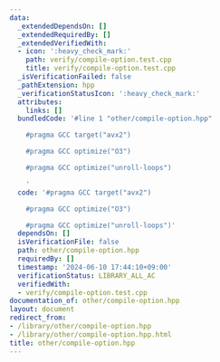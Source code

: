 ```yaml
---
data:
  _extendedDependsOn: []
  _extendedRequiredBy: []
  _extendedVerifiedWith:
  - icon: ':heavy_check_mark:'
    path: verify/compile-option.test.cpp
    title: verify/compile-option.test.cpp
  _isVerificationFailed: false
  _pathExtension: hpp
  _verificationStatusIcon: ':heavy_check_mark:'
  attributes:
    links: []
  bundledCode: '#line 1 "other/compile-option.hpp"

    #pragma GCC target("avx2")

    #pragma GCC optimize("O3")

    #pragma GCC optimize("unroll-loops")

    '
  code: '#pragma GCC target("avx2")

    #pragma GCC optimize("O3")

    #pragma GCC optimize("unroll-loops")'
  dependsOn: []
  isVerificationFile: false
  path: other/compile-option.hpp
  requiredBy: []
  timestamp: '2024-06-10 17:44:10+09:00'
  verificationStatus: LIBRARY_ALL_AC
  verifiedWith:
  - verify/compile-option.test.cpp
documentation_of: other/compile-option.hpp
layout: document
redirect_from:
- /library/other/compile-option.hpp
- /library/other/compile-option.hpp.html
title: other/compile-option.hpp
---
```

